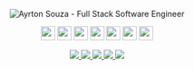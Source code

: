 <p align="center">
  <img src="https://user-images.githubusercontent.com/30063455/159799859-12e84a2f-5503-4a00-b137-6b515c36ee4d.png" 
  alt="Ayrton Souza - Full Stack Software Engineer" />
</p>
<p align="center">
<img src="https://img.shields.io/badge/javascript-%23343e48.svg?&style=for-the-badge&logo=javascript&logoColor=%23F6F6F6" height="25"/>
<img src="https://img.shields.io/badge/typescript%20-%23343e48.svg?&style=for-the-badge&logo=typescript&logoColor=%23F6F6F6" height="25"/>
<img src="https://img.shields.io/badge/node.js%20-%23343e48.svg?&style=for-the-badge&logo=node.js&logoColor=%23F6F6F6" height="25"/>
  <img src="https://img.shields.io/badge/go%20-%23343e48.svg?&style=for-the-badge&logo=go&logoColor=%23F6F6F6" height="25"/>
<img src="https://img.shields.io/badge/elixir%20-%23343e48.svg?&style=for-the-badge&logo=elixir&logoColor=%23F6F6F6" height="25"/>
<img src="https://img.shields.io/badge/react%20-%23343e48.svg?&style=for-the-badge&logo=react&logoColor=%23F6F6F6" height="25"/>
<img src="https://img.shields.io/badge/react%20native-%23343e48.svg?&style=for-the-badge&logo=react&logoColor=%23F6F6F6" height="25"/>
</p>

<p align="center">

  <a href="https://web.whatsapp.com/send?phone=+5511941800859" alt="WhatsApp" target="_blank">
    <img src="https://img.shields.io/badge/-WhatsApp-575756?style=for-the-badge&logo=WhatsApp&logoColor=%23F6F6F6" />
  </a>

  <a href="mailto:me@ayrtonsouza.com" alt="mail" target="_blank">
    <img src="https://img.shields.io/badge/-Mail-575756?style=for-the-badge&logo=gmail&logoColor=%23F6F6F6" />
  </a>

  <a href="https://www.linkedin.com/in/ayrtonsouza" alt="LinkedIn" target="_blank">
    <img src="https://img.shields.io/badge/-LinkedIn-575756?style=for-the-badge&logo=Linkedin&logoColor=%23F6F6F6" />
  </a>

  <a href="https://github.com/ayrtonbsouza" alt="GitHub" target="_blank">
    <img src="https://img.shields.io/badge/-GitHub-575756?style=for-the-badge&logo=Github&logoColor=%23F6F6F6" />
  </a>
  
  <a href="https://medium.com/@ayrtonsouza" alt="Medium" target="_blank">
    <img src="https://img.shields.io/badge/-Medium-575756?style=for-the-badge&logo=Medium&logoColor=%23F6F6F6" />
  </a>
</p>
